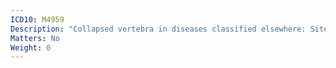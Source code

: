 ```yaml
---
ICD10: M4959
Description: "Collapsed vertebra in diseases classified elsewhere: Site unspecified"
Matters: No
Weight: 0
---
```

